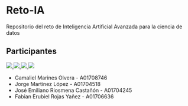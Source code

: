 # Reto-IA
Repositorio del reto de Inteligencia Artificial Avanzada para la ciencia de datos

## Participantes
<a href="https://github.com/Riosmena/Reto-IA/graphs/contributors">
  <img src="https://contrib.rocks/image?repo=Riosmena/Reto-IA"/>
  <img src="https://contrib.rocks/image?repo=Gamaliel-Marines/Gamaliel-Marines"/>
  <img src="https://contrib.rocks/image?repo=KOKAS-3o14TOS/KOKAS-3o14TOS"/>
  <img src="https://contrib.rocks/image?repo=FabianRoYa/act3pandas"/>
</a>

- Gamaliel Marines Olvera - A01708746
- Jorge Martínez López - A01704518
- José Emiliano Riosmena Castañón - A01704245
- Fabian Erubiel Rojas Yañez - A01706636
